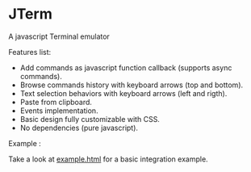 # JTerm
A javascript Terminal emulator

Features list:

 * Add commands as javascript function callback (supports async commands).
 * Browse commands history with keyboard arrows (top and bottom).
 * Text selection behaviors with keyboard arrows (left and rigth).
 * Paste from clipboard.
 * Events implementation.
 * Basic design fully customizable with CSS.
 * No dependencies (pure javascript).
 
Example :

Take a look at [example.html](https://github.com/Nadib/Javascript-Shell-UI/blob/master/example.html) for a basic integration example.